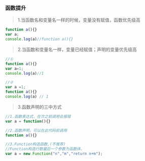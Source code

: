 ### 函数提升
> 1.当函数名和变量名一样的时候，变量没有赋值，函数优先级高

```js
function a(){}
var a;
console.log(a)//function a(){}

```
> 2.当函数和变量名一样，变量已经赋值；声明的变量优先级高

```js
//①
function a(){}
var a=1;
console.log(a)//1

//②
var a =1;
function a(){}
console.log(a) // 1

```
> 3.函数声明的三中方式
```js
//1.函数表达式，在次之前调用会报错
var a = function(){}

//2.函数声明，可以在此代码前调用
function a(){}

//3.Function构造函数,(不推荐)
//Function构造行数最后一个参数为函数体，
var a = new Function("n","m","return n+m");

```
